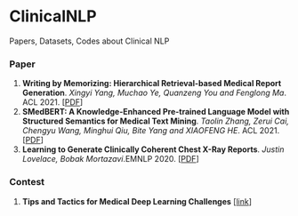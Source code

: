 # ClinicalNLP
Papers, Datasets, Codes about Clinical NLP

### Paper
1. **Writing by Memorizing: Hierarchical Retrieval-based Medical Report Generation**. *Xingyi Yang, Muchao Ye, Quanzeng You and Fenglong Ma*. ACL 2021. [[PDF](https://aclanthology.org/2021.acl-long.387/)]
2. **SMedBERT: A Knowledge-Enhanced Pre-trained Language Model with Structured Semantics for Medical Text Mining**. *Taolin Zhang, Zerui Cai, Chengyu Wang, Minghui Qiu, Bite Yang and XIAOFENG HE*. ACL 2021. [[PDF](https://aclanthology.org/2021.acl-long.457/)]
3. **Learning to Generate Clinically Coherent Chest X-Ray Reports**. *Justin Lovelace, Bobak Mortazavi*.EMNLP 2020. [[PDF](https://aclanthology.org/2020.findings-emnlp.110/)]

### Contest
1. **Tips and Tactics for Medical Deep Learning Challenges** [[link](https://medium.com/@GorkemPolat/tips-and-tactics-for-medical-deep-learning-challenges-99c40e94d709)]
